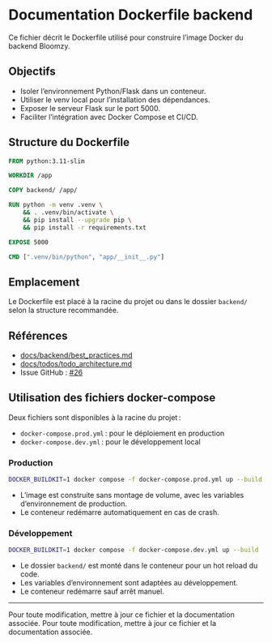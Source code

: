 # Documentation Dockerfile backend

Ce fichier décrit le Dockerfile utilisé pour construire l’image Docker du backend Bloomzy.

## Objectifs
- Isoler l’environnement Python/Flask dans un conteneur.
- Utiliser le venv local pour l’installation des dépendances.
- Exposer le serveur Flask sur le port 5000.
- Faciliter l’intégration avec Docker Compose et CI/CD.

## Structure du Dockerfile

```Dockerfile
FROM python:3.11-slim

WORKDIR /app

COPY backend/ /app/

RUN python -m venv .venv \
    && . .venv/bin/activate \
    && pip install --upgrade pip \
    && pip install -r requirements.txt

EXPOSE 5000

CMD [".venv/bin/python", "app/__init__.py"]
```

## Emplacement
Le Dockerfile est placé à la racine du projet ou dans le dossier `backend/` selon la structure recommandée.

## Références
 - [docs/backend/best_practices.md](./best_practices.md)
 - [docs/todos/todo_architecture.md](../todos/todo_architecture.md)
 - Issue GitHub : [#26](https://github.com/MrRaph/Bloomzy/issues/26)

## Utilisation des fichiers docker-compose

Deux fichiers sont disponibles à la racine du projet :
- `docker-compose.prod.yml` : pour le déploiement en production
- `docker-compose.dev.yml` : pour le développement local

### Production

```zsh
DOCKER_BUILDKIT=1 docker compose -f docker-compose.prod.yml up --build -d
```
- L’image est construite sans montage de volume, avec les variables d’environnement de production.
- Le conteneur redémarre automatiquement en cas de crash.

### Développement

```zsh
DOCKER_BUILDKIT=1 docker compose -f docker-compose.dev.yml up --build
```
- Le dossier `backend/` est monté dans le conteneur pour un hot reload du code.
- Les variables d’environnement sont adaptées au développement.
- Le conteneur redémarre sauf arrêt manuel.

---
Pour toute modification, mettre à jour ce fichier et la documentation associée.
Pour toute modification, mettre à jour ce fichier et la documentation associée.
